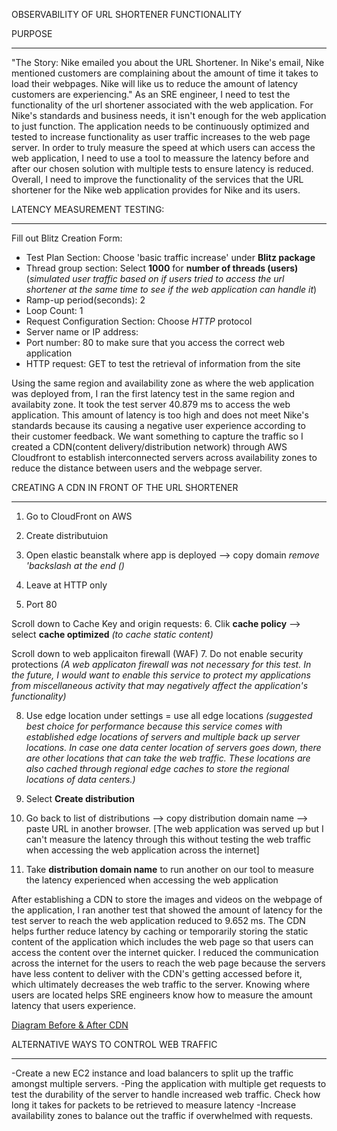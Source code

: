 OBSERVABILITY OF URL SHORTENER FUNCTIONALITY 

PURPOSE
__________

"The Story: Nike emailed you about the URL Shortener. In Nike's email, Nike mentioned customers are complaining about the amount of time it takes to load their webpages. Nike will like us to reduce the amount of latency customers are experiencing." As an SRE engineer, I need to test the functionality of the url shortener associated with the web application. For Nike's standards and business needs, it isn't enough for the web application to just function. The application needs to be continuously optimized and tested to increase functionality as user traffic increases to the web page server. In order to truly measure the speed at which users can access the web application, I need to use a tool to meassure the latency before and after our chosen solution with multiple tests to ensure latency is reduced. Overall, I need to improve the functionality of the services that the URL shortener for the Nike web application provides for Nike and its users. 


LATENCY MEASUREMENT TESTING: 
________________

Fill out Blitz Creation Form: 

- Test Plan Section: Choose 'basic traffic increase' under **Blitz package**
- Thread group section: Select **1000** for **number of threads (users)** (*simulated user traffic based on if users tried to access the url shortener at the same time to see if the web         application can handle it*)
- Ramp-up period(seconds): 2
- Loop Count: 1
- Request Configuration Section: Choose *HTTP* protocol
- Server name or IP address: <url shortener>
- Port number: 80 to make sure that you access the correct web application 
- HTTP request: GET to test the retrieval of information from the site 

Using the same region and availability zone as where the web application was deployed from, I ran the first latency test in the same region and availabity zone. It took the test server 40.879 ms to access the web application. This amount of latency is too high and does not meet Nike's standards because its causing a negative user experience according to their customer feedback. We want something to capture the traffic so I created a CDN(content delivery/distribution network) through AWS Cloudfront to establish interconnected servers across availability zones to reduce the distance between users and the webpage server.


CREATING A CDN IN FRONT OF THE URL SHORTENER
______________________________________

1. Go to CloudFront on AWS

2. Create distributuion

3. Open elastic beanstalk where app is deployed --> copy domain *remove 'backslash at the end (\)*

4. Leave at HTTP only 

5. Port 80 

Scroll down to Cache Key and origin requests:
6. Clik **cache policy** --> select **cache optimized** *(to cache static content)*

Scroll down to web applicaiton firewall (WAF)
7. Do not enable security protections *(A web applicaton firewall was not necessary for this test. In the future, I would want to enable this service to  protect my applications from miscellaneous activity that may negatively affect the application's functionality)*

8. Use edge location under settings = use all edge locations *(suggested best choice for performance because this service comes with established edge locations of servers and multiple back up server locations. In case one data center location of servers goes down, there are other locations that can take the web traffic. These locations are also cached through regional edge caches to store the regional locations of data centers.)*

9. Select **Create distribution**

10. Go back to list of distributions --> copy distribution domain name --> paste URL in another browser. [The web application was served up but I can't measure the latency through this without testing the web traffic when accessing the web application across the internet]

11. Take **distribution domain name** to run another on our tool to measure the latency experienced when accessing the web application 


After establishing a CDN to store the images and videos on the webpage of the application, I ran another test that showed the amount of latency for the test server to reach the web application reduced to 9.652 ms. The CDN helps further reduce latency by caching or temporarily storing the static content of the application which includes the web page so that users can access the content over the internet quicker. I reduced the communication across the internet for the users to reach the web page because the servers have less content to deliver with the CDN's getting accessed before it, which ultimately decreases the web traffic to the server. Knowing where users are located helps SRE engineers know how to measure the amount latency that users experience. 

[Diagram Before & After CDN](https://github.com/DANNYDEE93/Latency_Test/blob/main/blitz1.jpg)
 


ALTERNATIVE WAYS TO CONTROL WEB TRAFFIC 
________________________________________
-Create a new EC2 instance and load balancers to split up the traffic amongst multiple servers.
-Ping the application with multiple get requests to test the durability of the server to handle increased web traffic.
 Check how long it takes for packets to be retrieved to measure latency
-Increase availability zones to balance out the traffic if overwhelmed with requests.
